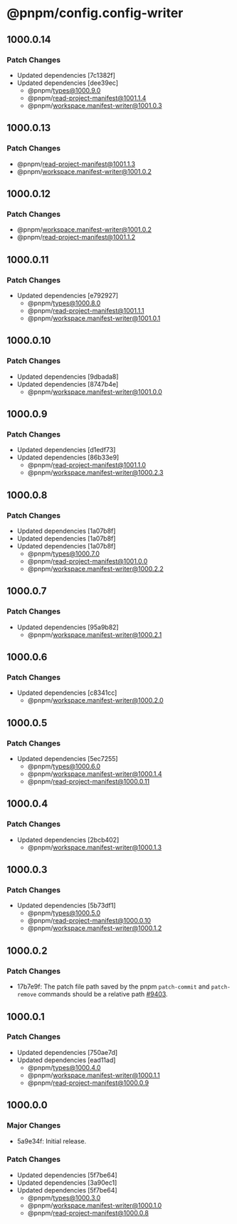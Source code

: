 # @pnpm/config.config-writer

## 1000.0.14

### Patch Changes

- Updated dependencies [7c1382f]
- Updated dependencies [dee39ec]
  - @pnpm/types@1000.9.0
  - @pnpm/read-project-manifest@1001.1.4
  - @pnpm/workspace.manifest-writer@1001.0.3

## 1000.0.13

### Patch Changes

- @pnpm/read-project-manifest@1001.1.3
- @pnpm/workspace.manifest-writer@1001.0.2

## 1000.0.12

### Patch Changes

- @pnpm/workspace.manifest-writer@1001.0.2
- @pnpm/read-project-manifest@1001.1.2

## 1000.0.11

### Patch Changes

- Updated dependencies [e792927]
  - @pnpm/types@1000.8.0
  - @pnpm/read-project-manifest@1001.1.1
  - @pnpm/workspace.manifest-writer@1001.0.1

## 1000.0.10

### Patch Changes

- Updated dependencies [9dbada8]
- Updated dependencies [8747b4e]
  - @pnpm/workspace.manifest-writer@1001.0.0

## 1000.0.9

### Patch Changes

- Updated dependencies [d1edf73]
- Updated dependencies [86b33e9]
  - @pnpm/read-project-manifest@1001.1.0
  - @pnpm/workspace.manifest-writer@1000.2.3

## 1000.0.8

### Patch Changes

- Updated dependencies [1a07b8f]
- Updated dependencies [1a07b8f]
- Updated dependencies [1a07b8f]
  - @pnpm/types@1000.7.0
  - @pnpm/read-project-manifest@1001.0.0
  - @pnpm/workspace.manifest-writer@1000.2.2

## 1000.0.7

### Patch Changes

- Updated dependencies [95a9b82]
  - @pnpm/workspace.manifest-writer@1000.2.1

## 1000.0.6

### Patch Changes

- Updated dependencies [c8341cc]
  - @pnpm/workspace.manifest-writer@1000.2.0

## 1000.0.5

### Patch Changes

- Updated dependencies [5ec7255]
  - @pnpm/types@1000.6.0
  - @pnpm/workspace.manifest-writer@1000.1.4
  - @pnpm/read-project-manifest@1000.0.11

## 1000.0.4

### Patch Changes

- Updated dependencies [2bcb402]
  - @pnpm/workspace.manifest-writer@1000.1.3

## 1000.0.3

### Patch Changes

- Updated dependencies [5b73df1]
  - @pnpm/types@1000.5.0
  - @pnpm/read-project-manifest@1000.0.10
  - @pnpm/workspace.manifest-writer@1000.1.2

## 1000.0.2

### Patch Changes

- 17b7e9f: The patch file path saved by the pnpm `patch-commit` and `patch-remove` commands should be a relative path [#9403](https://github.com/pnpm/pnpm/pull/9403).

## 1000.0.1

### Patch Changes

- Updated dependencies [750ae7d]
- Updated dependencies [ead11ad]
  - @pnpm/types@1000.4.0
  - @pnpm/workspace.manifest-writer@1000.1.1
  - @pnpm/read-project-manifest@1000.0.9

## 1000.0.0

### Major Changes

- 5a9e34f: Initial release.

### Patch Changes

- Updated dependencies [5f7be64]
- Updated dependencies [3a90ec1]
- Updated dependencies [5f7be64]
  - @pnpm/types@1000.3.0
  - @pnpm/workspace.manifest-writer@1000.1.0
  - @pnpm/read-project-manifest@1000.0.8
